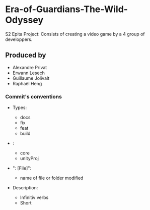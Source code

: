 # Era-of-Guardians-The-Wild-Odyssey
S2 Epita Project: Consists of creating a video game by a 4 group of developpers.

## Produced by
* Alexandre Privat
* Erwann Lesech
* Guillaume Jolivalt
* Raphaël Heng

### Commit's conventions
* Types:
    - docs
    - fix
    - feat
    - build

* <Impact>:
    - core
    - unityProj

* ": [File]":
    - name of file or folder modified
    
* Description:
    - Infinitiv verbs
    - Short 
